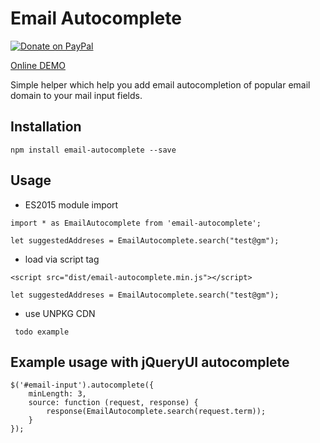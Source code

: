 # Email Autocomplete

[![Donate on PayPal](https://www.paypalobjects.com/en_US/i/btn/btn_donateCC_LG.gif)](https://paypal.me/stevo4) 
 
[Online DEMO](https://email-autocomplete.stefanbartko.sk/)

Simple helper which help you add email autocompletion of popular email domain to your mail input fields.

## Installation

`npm install email-autocomplete --save`

## Usage
- ES2015 module import
```
import * as EmailAutocomplete from 'email-autocomplete';

let suggestedAddreses = EmailAutocomplete.search("test@gm");
```

- load via script tag
```
<script src="dist/email-autocomplete.min.js"></script>

let suggestedAddreses = EmailAutocomplete.search("test@gm");    
```

- use UNPKG CDN
```
 todo example
```

## Example usage with jQueryUI autocomplete
```
$('#email-input').autocomplete({
    minLength: 3,
    source: function (request, response) {
        response(EmailAutocomplete.search(request.term));
    }
});
```
